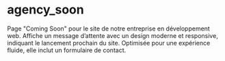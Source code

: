 # agency_soon
Page "Coming Soon" pour le site de notre entreprise en développement web. Affiche un message d’attente avec un design moderne et responsive, indiquant le lancement prochain du site. Optimisée pour une expérience fluide, elle inclut un formulaire de contact.

